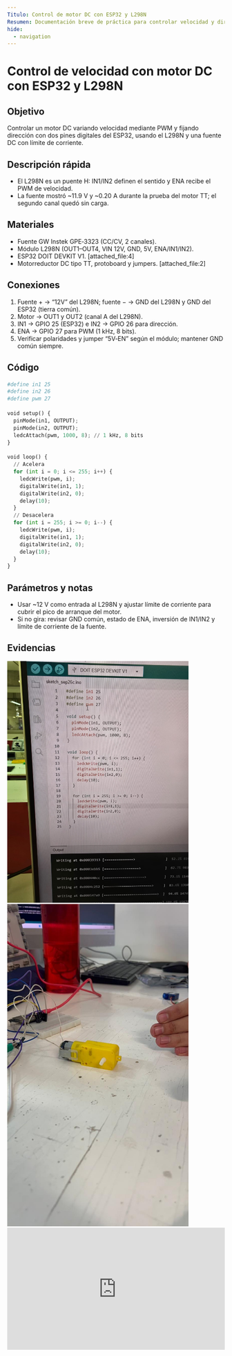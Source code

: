 ```yaml
---
Titulo: Control de motor DC con ESP32 y L298N
Resumen: Documentación breve de práctica para controlar velocidad y dirección de un motor DC con ESP32, L298N y fuente DC de laboratorio.
hide:
  - navigation
---
```


# Control de velocidad con motor DC con ESP32 y L298N

## Objetivo
Controlar un motor DC variando velocidad mediante PWM y fijando dirección con dos pines digitales del ESP32, usando el L298N y una fuente DC con límite de corriente. 

## Descripción rápida
- El L298N es un puente H: IN1/IN2 definen el sentido y ENA recibe el PWM de velocidad. 
- La fuente mostró ~11.9 V y ~0.20 A durante la prueba del motor TT; el segundo canal quedó sin carga. 

## Materiales
- Fuente GW Instek GPE‑3323 (CC/CV, 2 canales).
- Módulo L298N (OUT1–OUT4, VIN 12V, GND, 5V, ENA/IN1/IN2). 
- ESP32 DOIT DEVKIT V1. [attached_file:4]  
- Motorreductor DC tipo TT, protoboard y jumpers. [attached_file:2]

## Conexiones
1. Fuente + → “12V” del L298N; fuente − → GND del L298N y GND del ESP32 (tierra común). 
2. Motor → OUT1 y OUT2 (canal A del L298N). 
3. IN1 → GPIO 25 (ESP32) e IN2 → GPIO 26 para dirección. 
4. ENA → GPIO 27 para PWM (1 kHz, 8 bits).  
5. Verificar polaridades y jumper “5V‑EN” según el módulo; mantener GND común siempre.

## Código 

```python
#define in1 25
#define in2 26
#define pwm 27

void setup() {
  pinMode(in1, OUTPUT);
  pinMode(in2, OUTPUT);
  ledcAttach(pwm, 1000, 8); // 1 kHz, 8 bits
}

void loop() {
  // Acelera
  for (int i = 0; i <= 255; i++) {
    ledcWrite(pwm, i);
    digitalWrite(in1, 1);
    digitalWrite(in2, 0);
    delay(10);
  }
  // Desacelera
  for (int i = 255; i >= 0; i--) {
    ledcWrite(pwm, i);
    digitalWrite(in1, 1);
    digitalWrite(in2, 0);
    delay(10);
  }
}
```

## Parámetros y notas
- Usar ~12 V como entrada al L298N y ajustar límite de corriente para cubrir el pico de arranque del motor.  
- Si no gira: revisar GND común, estado de ENA, inversión de IN1/IN2 y límite de corriente de la fuente. 

## Evidencias
<img src="../recursos/imgs/Segundo/Actividad_6.jpg" alt="Codigo" width="420"> 
<img src="../recursos/imgs/Segundo/Circuito_6.jpg" alt="Montaje ESP32 + L298N + motor TT" width="420"> 

<div style="position:relative;padding-bottom:56.25%;height:0;overflow:hidden;max-width:100%;">
  <iframe
    src="https://youtube.com/embed/AbJzgclvZUM?feature=share"
    title="YouTube video"
    frameborder="0"
    allow="accelerometer; autoplay; clipboard-write; encrypted-media; gyroscope; picture-in-picture; web-share"
    allowfullscreen
    style="position:absolute;top:0;left:0;width:100%;height:100%;">
  </iframe>
</div>

